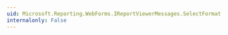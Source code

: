 ```yaml
---
uid: Microsoft.Reporting.WebForms.IReportViewerMessages.SelectFormat
internalonly: False
---
```

